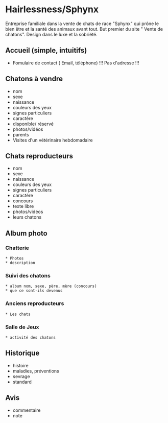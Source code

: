 # Hairlessness/Sphynx

Entreprise familiale dans la vente de chats de race "Sphynx" qui prône le bien être et la santé des animaux avant tout.
But premier du site " Vente de chatons".
Design dans le luxe et la sobriété.

## Accueil (simple, intuitifs)
  * Fomulaire de contact ( Email, téléphone) !!! Pas d'adresse !!! 
## Chatons à vendre
  * nom
  * sexe
  * naissance
  * couleurs des yeux
  * signes particuliers
  * caractère
  * disponible/ réservé
  * photos/vidéos
  * parents
  * Visites d'un vétérinaire hebdomadaire 
## Chats reproducteurs
  * nom
  * sexe
  * naissance
  * couleurs des yeux
  * signes particuliers
  * caractère
  * concours 
  * texte libre
  * photos/vidéos
  * leurs chatons
## Album photo
  ### Chatterie
    * Photos
    * description
  ### Suivi des chatons
    * album nom, sexe, père, mère (concours)
    * que ce sont-ils devenus
  ### Anciens reproducteurs
    * Les chats 
  ### Salle de Jeux
    * activité des chatons
## Historique
  * histoire
  * maladies, préventions
  * sevrage
  * standard
## Avis
  * commentaire
  * note
